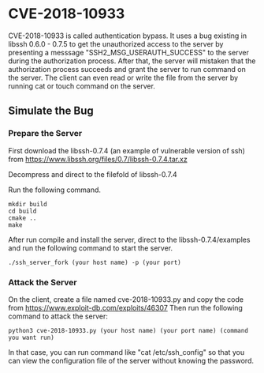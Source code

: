 # CVE-2018-10933
CVE-2018-10933 is called authentication bypass. It uses a bug existing in libssh 0.6.0 - 0.7.5 to get the unauthorized access to the server by presenting a messsage "SSH2_MSG_USERAUTH_SUCCESS" to the server during the authorization process. After that, the server will mistaken that the authorization process succeeds and grant the server to run command on the server. The client can even read or write the file from the server by running cat or touch command on the server. 

## Simulate the Bug
### Prepare the Server
First download the libssh-0.7.4 (an example of vulnerable version of ssh) from https://www.libssh.org/files/0.7/libssh-0.7.4.tar.xz

Decompress and direct to the filefold of libssh-0.7.4

Run the following command.

```
mkdir build
cd build
cmake ..
make
```

After run compile and install the server, direct to the libssh-0.7.4/examples and run the following command to start the server.

```
./ssh_server_fork (your host name) -p (your port)
```


### Attack the Server
On the client, create a file named cve-2018-10933.py and copy the code from 
https://www.exploit-db.com/exploits/46307
Then run the following command to attack the server:
```
python3 cve-2018-10933.py (your host name) (your port name) (command you want run)
```
In that case, you can run command like "cat /etc/ssh_config" so that you can view the configuration file of the server without knowing the password.
